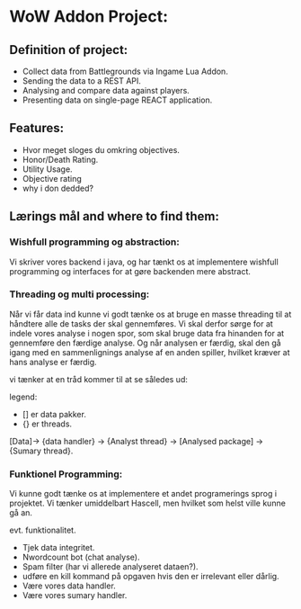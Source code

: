 # WoW Addon Project:

## Definition of project:

- Collect data from Battlegrounds via Ingame Lua Addon.
- Sending the data to a REST API.
- Analysing and compare data against players.
- Presenting data on single-page REACT application.

## Features: 
- Hvor meget sloges du omkring objectives.
- Honor/Death Rating.
- Utility Usage.
- Objective rating
- why i don dedded?


## Lærings mål and where to find them:

### Wishfull programming og abstraction:

Vi skriver vores backend i java, og har tænkt os at implementere wishfull programming og interfaces for at gøre backenden mere abstract.

### Threading og multi processing:

Når vi får data ind kunne vi godt tænke os at bruge en masse threading til at håndtere alle de tasks der skal gennemføres. Vi skal derfor sørge for at indele vores analyse i nogen spor, som skal bruge data fra hinanden for at gennemføre den færdige analyse. Og når analysen er færdig, skal den gå igang med en sammenlignings analyse af en anden spiller, hvilket kræver at hans analyse er færdig.

vi tænker at en tråd kommer til at se således ud:

legend: 
- [] er data pakker.
- {} er threads.

[Data]-> {data handler} -> {Analyst thread} -> [Analysed package] -> {Sumary thread}.


### Funktionel Programming:

Vi kunne godt tænke os at implementere et andet programerings sprog i projektet. Vi tænker umiddelbart Hascell, men hvilket som helst ville kunne gå an.

evt. funktionalitet.

- Tjek data integritet.
- Nwordcount bot (chat analyse).
- Spam filter (har vi allerede analyseret dataen?).
- udføre en kill kommand på opgaven hvis den er irrelevant eller dårlig.
- Være vores data handler.
- Være vores sumary handler.



